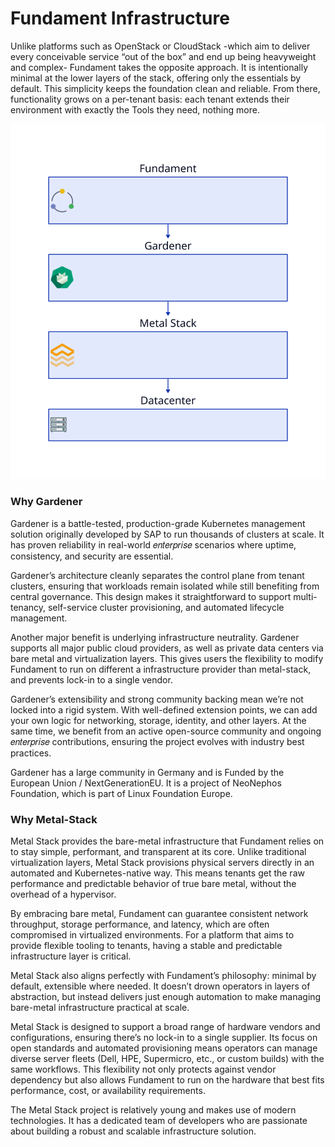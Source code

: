 # Fundament Infrastructure

Unlike platforms such as OpenStack or CloudStack -which aim to deliver every conceivable service “out of the box” and end up being heavyweight and complex- Fundament takes the opposite approach. It is intentionally minimal at the lower layers of the stack, offering only the essentials by default. This simplicity keeps the foundation clean and reliable. From there, functionality grows on a per-tenant basis: each tenant extends their environment with exactly the Tools they need, nothing more.

![assets/infrastructure-stack.svg](assets/infrastructure-stack.svg)

### Why Gardener

Gardener is a battle-tested, production-grade Kubernetes management solution originally developed by SAP to run thousands of clusters at scale. It has proven reliability in real-world 𝑒𝑛𝑡𝑒𝑟𝑝𝑟𝑖𝑠𝑒 scenarios where uptime, consistency, and security are essential.

Gardener’s architecture cleanly separates the control plane from tenant clusters, ensuring that workloads remain isolated while still benefiting from central governance. This design makes it straightforward to support multi-tenancy, self-service cluster provisioning, and automated lifecycle management.

Another major benefit is underlying infrastructure neutrality. Gardener supports all major public cloud providers, as well as private data centers via bare metal and virtualization layers. This gives users the flexibility to modify Fundament to run on different a infrastructure provider than metal-stack, and prevents lock-in to a single vendor.

Gardener’s extensibility and strong community backing mean we’re not locked into a rigid system. With well-defined extension points, we can add your own logic for networking, storage, identity, and other layers. At the same time, we benefit from an active open-source community and ongoing 𝑒𝑛𝑡𝑒𝑟𝑝𝑟𝑖𝑠𝑒 contributions, ensuring the project evolves with industry best practices.

Gardener has a large community in Germany and is Funded by the European Union / NextGenerationEU. It is a project of NeoNephos Foundation, which is part of Linux Foundation Europe.

### Why Metal-Stack

Metal Stack provides the bare-metal infrastructure that Fundament relies on to stay simple, performant, and transparent at its core. Unlike traditional virtualization layers, Metal Stack provisions physical servers directly in an automated and Kubernetes-native way. This means tenants get the raw performance and predictable behavior of true bare metal, without the overhead of a hypervisor.

By embracing bare metal, Fundament can guarantee consistent network throughput, storage performance, and latency, which are often compromised in virtualized environments. For a platform that aims to provide flexible tooling to tenants, having a stable and predictable infrastructure layer is critical.

Metal Stack also aligns perfectly with Fundament’s philosophy: minimal by default, extensible where needed. It doesn’t drown operators in layers of abstraction, but instead delivers just enough automation to make managing bare-metal infrastructure practical at scale.

Metal Stack is designed to support a broad range of hardware vendors and configurations, ensuring there’s no lock-in to a single supplier. Its focus on open standards and automated provisioning means operators can manage diverse server fleets (Dell, HPE, Supermicro, etc., or custom builds) with the same workflows. This flexibility not only protects against vendor dependency but also allows Fundament to run on the hardware that best fits performance, cost, or availability requirements.

The Metal Stack project is relatively young and makes use of modern technologies. It has a dedicated team of developers who are passionate about building a robust and scalable infrastructure solution.
